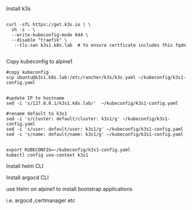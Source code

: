 

Install k3s

```

curl -sfL https://get.k3s.io | \
  sh -s - \
  --write-kubeconfig-mode 644 \
  --disable "traefik" \
   --tls-san k3s1.k8s.lab  # to ensure certficate includes this fqdn
   

```



Copy kubeconfig to alpine1

```
#copy kubeconfig
scp ubuntu@k3s1.k8s.lab:/etc/rancher/k3s/k3s.yaml ~/kubeconfig/k3s1-config.yaml


#update IP to hostname
sed -i 's/127.0.0.1/k3s1.k8s.lab/'  ~/kubeconfig/k3s1-config.yaml

#rename default to k3s1
sed -i 's/cluster: default/cluster: k3s1/g' ~/kubeconfig/k3s1-config.yaml
sed -i 's/user: default/user: k3s1/g' ~/kubeconfig/k3s1-config.yaml
sed -i 's/name: default/name: k3s1/g' ~/kubeconfig/k3s1-config.yaml


export KUBECONFIG=~/kubeconfig/k3s1-config.yaml
kubectl config use-context k3s1
```





Install helm CLI



Install argocd CLI



use Helm on alpine1 to install bootstrap applications 

i.e. argocd ,certmanager etc



